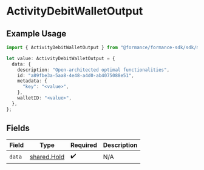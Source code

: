 # ActivityDebitWalletOutput

## Example Usage

```typescript
import { ActivityDebitWalletOutput } from "@formance/formance-sdk/sdk/models/shared";

let value: ActivityDebitWalletOutput = {
  data: {
    description: "Open-architected optimal functionalities",
    id: "a89fbe3a-5aa8-4e48-a4d0-ab4075088e51",
    metadata: {
      "key": "<value>",
    },
    walletID: "<value>",
  },
};
```

## Fields

| Field                                             | Type                                              | Required                                          | Description                                       |
| ------------------------------------------------- | ------------------------------------------------- | ------------------------------------------------- | ------------------------------------------------- |
| `data`                                            | [shared.Hold](../../../sdk/models/shared/hold.md) | :heavy_check_mark:                                | N/A                                               |